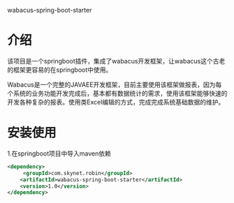 wabacus-spring-boot-starter

# 介绍

该项目是一个springboot插件，集成了wabacus开发框架，让wabacus这个古老的框架更容易的在springboot中使用。

Wabacus是一个完整的JAVAEE开发框架，目前主要使用该框架做报表，因为每个系统的业务功能开发完成后，基本都有数据统计的需求，使用该框架能够快速的开发各种复杂的报表。使用类Excel编辑的方式，完成完成系统基础数据的维护。

# 安装使用

1.在springboot项目中导入maven依赖

```xml
<dependency>
     <groupId>com.skynet.robin</groupId>
    <artifactId>wabacus-spring-boot-starter</artifactId>
    <version>1.0</version>
</dependency>
```

